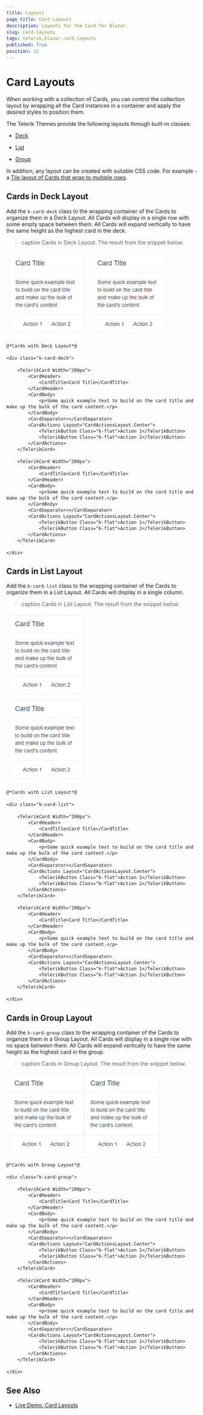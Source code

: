```yaml
---
title: Layouts
page_title: Card Layouts
description: Layouts for the Card for Blazor.
slug: card-layouts
tags: telerik,blazor,card,layouts
published: True
position: 11
---
```


# Card Layouts

When working with a collection of Cards, you can control the collection layout by wrapping all the Card instances in a container and apply the desired styles to position them.

The Telerik Themes provide the following layouts through built-in classes:

* [Deck](#cards-in-deck-layout)

* [List](#cards-in-list-layout)

* [Group](#cards-in-group-layout)

In addition, any layout can be created with suitable CSS code. For example - a [Tile layout of Cards that wrap to multiple rows](https://demos.telerik.com/blazor-ui/card/data-cards).

## Cards in Deck Layout

Add the `k-card-deck` class to the wrapping container of the Cards to organize them in a Deck Layout. All Cards will display in a single row with some empty space between them. All Cards will expand vertically to have the same height as the highest card in the deck.

>caption Cards in Deck Layout. The result from the snippet below.

![Deck layout](images/deck-layout-example.png)

````RAZOR
@*Cards with Deck Layout*@

<div class="k-card-deck">

    <TelerikCard Width="200px">
        <CardHeader>
            <CardTitle>Card Title</CardTitle>
        </CardHeader>
        <CardBody>
            <p>Some quick example text to build on the card title and make up the bulk of the card content.</p>
        </CardBody>
        <CardSeparator></CardSeparator>
        <CardActions Layout="CardActionsLayout.Center">
            <TelerikButton Class="k-flat">Action 1</TelerikButton>
            <TelerikButton Class="k-flat">Action 2</TelerikButton>
        </CardActions>
    </TelerikCard>

    <TelerikCard Width="200px">
        <CardHeader>
            <CardTitle>Card Title</CardTitle>
        </CardHeader>
        <CardBody>
            <p>Some quick example text to build on the card title and make up the bulk of the card content.</p>
        </CardBody>
        <CardSeparator></CardSeparator>
        <CardActions Layout="CardActionsLayout.Center">
            <TelerikButton Class="k-flat">Action 1</TelerikButton>
            <TelerikButton Class="k-flat">Action 2</TelerikButton>
        </CardActions>
    </TelerikCard>
    
</div>
````


## Cards in List Layout

Add the `k-card-list` class to the wrapping container of the Cards to organize them in a List Layout. All Cards will display in a single column.

>caption Cards in List Layout. The result from the snippet below.

![List layout](images/list-layout-example.png)

````RAZOR
@*Cards with List Layout*@

<div class="k-card-list">

    <TelerikCard Width="200px">
        <CardHeader>
            <CardTitle>Card Title</CardTitle>
        </CardHeader>
        <CardBody>
            <p>Some quick example text to build on the card title and make up the bulk of the card content.</p>
        </CardBody>
        <CardSeparator></CardSeparator>
        <CardActions Layout="CardActionsLayout.Center">
            <TelerikButton Class="k-flat">Action 1</TelerikButton>
            <TelerikButton Class="k-flat">Action 2</TelerikButton>
        </CardActions>
    </TelerikCard>

    <TelerikCard Width="200px">
        <CardHeader>
            <CardTitle>Card Title</CardTitle>
        </CardHeader>
        <CardBody>
            <p>Some quick example text to build on the card title and make up the bulk of the card content.</p>
        </CardBody>
        <CardSeparator></CardSeparator>
        <CardActions Layout="CardActionsLayout.Center">
            <TelerikButton Class="k-flat">Action 1</TelerikButton>
            <TelerikButton Class="k-flat">Action 2</TelerikButton>
        </CardActions>
    </TelerikCard>
    
</div>
````


## Cards in Group Layout

Add the `k-card-group` class to the wrapping container of the Cards to organize them in a Group Layout. All Cards will display in a single row with no space between them. All Cards will expand vertically to have the same height as the highest card in the group.

>caption Cards in Group Layout. The result from the snippet below.

![Group layout](images/group-layout-example.png)

````RAZOR
@*Cards with Group Layout*@

<div class="k-card-group">

    <TelerikCard Width="200px">
        <CardHeader>
            <CardTitle>Card Title</CardTitle>
        </CardHeader>
        <CardBody>
            <p>Some quick example text to build on the card title and make up the bulk of the card content.</p>
        </CardBody>
        <CardSeparator></CardSeparator>
        <CardActions Layout="CardActionsLayout.Center">
            <TelerikButton Class="k-flat">Action 1</TelerikButton>
            <TelerikButton Class="k-flat">Action 2</TelerikButton>
        </CardActions>
    </TelerikCard>

    <TelerikCard Width="200px">
        <CardHeader>
            <CardTitle>Card Title</CardTitle>
        </CardHeader>
        <CardBody>
            <p>Some quick example text to build on the card title and make up the bulk of the card content.</p>
        </CardBody>
        <CardSeparator></CardSeparator>
        <CardActions Layout="CardActionsLayout.Center">
            <TelerikButton Class="k-flat">Action 1</TelerikButton>
            <TelerikButton Class="k-flat">Action 2</TelerikButton>
        </CardActions>
    </TelerikCard>
    
</div>
````


## See Also

  * [Live Demo: Card Layouts](https://demos.telerik.com/blazor-ui/card/layouts)